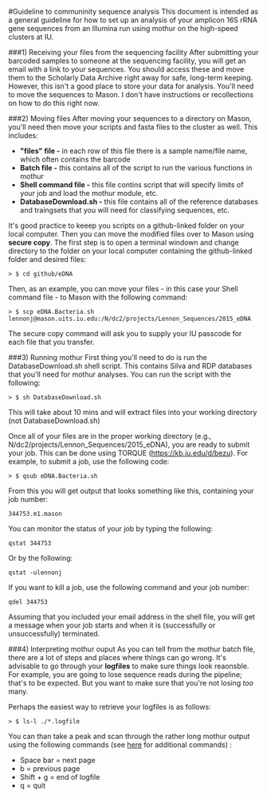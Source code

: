 #Guideline to communinity sequence analysis
This document is intended as a general guideline for how to set up an analysis of your amplicon 16S rRNA gene sequences from an Illumina run using mothur on the high-speed clusters at IU. 

###1) Receiving your files from the sequencing facility
After submitting your barcoded samples to someone at the sequencing facility, you will get an email with a link to your sequences. You should access these and move them to the Scholarly Data Archive right away for safe, long-term keeping. However, this isn't a good place to store your data for analysis. You'll need to move the sequences to Mason. I don't have instructions or recollections on how to do this right now. 

###2) Moving files
After moving your sequences to a directory on Mason, you'll need then move your scripts and fasta files to the cluster as well. This includes:

*  **"files" file -** in each row of this file there is a sample name/file name, which often contains the barcode
*  **Batch file -** this contains all of the script to run the various functions in mothur
*  **Shell command file -** this file contins script that will specify limits of your job and load the mothur module, etc.
*  **DatabaseDownload.sh -** this file contains all of the reference databases and traingsets that you will need for classifying sequences, etc.

It's good practice to keeep you scripts on a github-linked folder on your local computer.  Then you can move the modified files over to Mason using **secure copy**. The first step is to open a terminal windown and change directory to the folder on your local computer containing the github-linked folder and desired files:

`> $ cd github/eDNA`

Then, as an example, you can move your files - in this case your Shell command file - to Mason with the following command:

`> $ scp eDNA.Bacteria.sh lennonj@mason.uits.iu.edu:/N/dc2/projects/Lennon_Sequences/2015_eDNA`

The secure copy command will ask you to supply your IU passcode for each file that you transfer. 

###3) Running mothur
First thing you'll need to do is run the DatabaseDownload.sh shell script. This contains Silva and RDP databases that you'll need for mothur analyses. You can run the script with the following:

`> $ sh DatabaseDownload.sh`

This will take about 10 mins and will extract files into your working directory (not DatabaseDownload.sh)

Once all of your files are in the proper working directory (e.g., N/dc2/projects/Lennon_Sequences/2015_eDNA), you are ready to submit your job. This can be done using TORQUE (https://kb.iu.edu/d/bezu). For example, to submit a job, use the following code:

`> $ qsub eDNA.Bacteria.sh`

From this you will get output that looks something like this, containing your job number: 

`344753.m1.mason`

You can monitor the status of your job by typing the following:

`qstat 344753`

Or by the following:

`qstat -ulennonj`

If you want to kill a job, use the following command and your job number:

`qdel 344753`

Assuming that you included your email address in the shell file, you will get a message when your job starts and when it is (successfully or unsuccessfully) terminated. 

###4) Interpreting mothur ouput
As you can tell from the mothur batch file, there are a lot of steps and places where things can go wrong. It's advisable to go through your **logfiles** to make sure things look reaonsble. For example, you are going to lose sequence reads during the pipeline; that's to be expected. But you want to make sure that you're not losing *too* many. 

Perhaps the easiest way to retrieve your logfiles is as follows:

`> $ ls-l ./*.logfile`

You can than take a peak and scan through the rather long mothur output using the following commands (see [here](https://en.wikipedia.org/wiki/Less_%28Unix%29) for additional commands) :

* Space bar = next page
* b = previous page
* Shift + g = end of logfile
* q = quit






